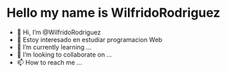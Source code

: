 # Hello my name is WilfridoRodriguez

- 👋 Hi, I’m @WilfridoRodriguez
- 👀 Estoy interesado en estudiar programacion Web
- 🌱 I’m currently learning ...
- 💞️ I’m looking to collaborate on ...
- 📫 How to reach me ...

<!---
WilfridoRodriguez/WilfridoRodriguez is a ✨ special ✨ repository because its `README.md` (this file) appears on your GitHub profile.
You can click the Preview link to take a look at your changes.
--->
